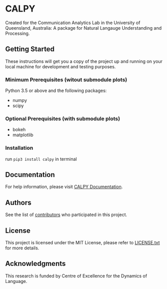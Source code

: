 # CALPY

Created for the Communication Analytics Lab in the University of Queensland, Australia: A package for Natural Langauge Understanding and Processing.


## Getting Started

These instructions will get you a copy of the project up and running on your local machine for development and testing purposes.


### Minimum Prerequisites (witout submodule plots)
Python 3.5 or above and the following packages:
- numpy
- scipy
### Optional Prerequisites (with submodule plots)
- bokeh
- matplotlib

### Installation
run `pip3 install calpy` in terminal

## Documentation
For help information, please visit [CALPY Documentation](https://yvonneyyu.github.io/calpy/).

## Authors

See the list of [contributors](https://github.com/YvonneYYu/calpy/graphs/contributors) who participated in this project.

## License


This project is licensed under the MIT License, please refer to [LICENSE.txt](https://github.com/YvonneYYu/calpy/blob/master/LICENSE.txt) for more details.


## Acknowledgments

This research is funded by Centre of Excellence for the Dynamics of Language.
